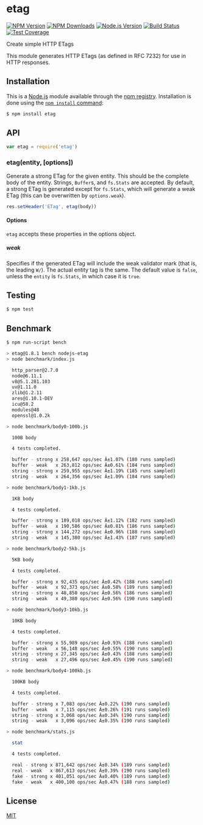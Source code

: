 # etag

[![NPM Version][npm-image]][npm-url]
[![NPM Downloads][downloads-image]][downloads-url]
[![Node.js Version][node-version-image]][node-version-url]
[![Build Status][travis-image]][travis-url]
[![Test Coverage][coveralls-image]][coveralls-url]

Create simple HTTP ETags

This module generates HTTP ETags (as defined in RFC 7232) for use in
HTTP responses.

## Installation

This is a [Node.js](https://nodejs.org/en/) module available through the
[npm registry](https://www.npmjs.com/). Installation is done using the
[`npm install` command](https://docs.npmjs.com/getting-started/installing-npm-packages-locally):

```sh
$ npm install etag
```

## API

<!-- eslint-disable no-unused-vars -->

```js
var etag = require('etag')
```

### etag(entity, [options])

Generate a strong ETag for the given entity. This should be the complete
body of the entity. Strings, `Buffer`s, and `fs.Stats` are accepted. By
default, a strong ETag is generated except for `fs.Stats`, which will
generate a weak ETag (this can be overwritten by `options.weak`).

<!-- eslint-disable no-undef -->

```js
res.setHeader('ETag', etag(body))
```

#### Options

`etag` accepts these properties in the options object.

##### weak

Specifies if the generated ETag will include the weak validator mark (that
is, the leading `W/`). The actual entity tag is the same. The default value
is `false`, unless the `entity` is `fs.Stats`, in which case it is `true`.

## Testing

```sh
$ npm test
```

## Benchmark

```bash
$ npm run-script bench

> etag@1.8.1 bench nodejs-etag
> node benchmark/index.js

  http_parser@2.7.0
  node@6.11.1
  v8@5.1.281.103
  uv@1.11.0
  zlib@1.2.11
  ares@1.10.1-DEV
  icu@58.2
  modules@48
  openssl@1.0.2k

> node benchmark/body0-100b.js

  100B body

  4 tests completed.

  buffer - strong x 258,647 ops/sec Â±1.07% (180 runs sampled)
  buffer - weak   x 263,812 ops/sec Â±0.61% (184 runs sampled)
  string - strong x 259,955 ops/sec Â±1.19% (185 runs sampled)
  string - weak   x 264,356 ops/sec Â±1.09% (184 runs sampled)

> node benchmark/body1-1kb.js

  1KB body

  4 tests completed.

  buffer - strong x 189,018 ops/sec Â±1.12% (182 runs sampled)
  buffer - weak   x 190,586 ops/sec Â±0.81% (186 runs sampled)
  string - strong x 144,272 ops/sec Â±0.96% (188 runs sampled)
  string - weak   x 145,380 ops/sec Â±1.43% (187 runs sampled)

> node benchmark/body2-5kb.js

  5KB body

  4 tests completed.

  buffer - strong x 92,435 ops/sec Â±0.42% (188 runs sampled)
  buffer - weak   x 92,373 ops/sec Â±0.58% (189 runs sampled)
  string - strong x 48,850 ops/sec Â±0.56% (186 runs sampled)
  string - weak   x 49,380 ops/sec Â±0.56% (190 runs sampled)

> node benchmark/body3-10kb.js

  10KB body

  4 tests completed.

  buffer - strong x 55,989 ops/sec Â±0.93% (188 runs sampled)
  buffer - weak   x 56,148 ops/sec Â±0.55% (190 runs sampled)
  string - strong x 27,345 ops/sec Â±0.43% (188 runs sampled)
  string - weak   x 27,496 ops/sec Â±0.45% (190 runs sampled)

> node benchmark/body4-100kb.js

  100KB body

  4 tests completed.

  buffer - strong x 7,083 ops/sec Â±0.22% (190 runs sampled)
  buffer - weak   x 7,115 ops/sec Â±0.26% (191 runs sampled)
  string - strong x 3,068 ops/sec Â±0.34% (190 runs sampled)
  string - weak   x 3,096 ops/sec Â±0.35% (190 runs sampled)

> node benchmark/stats.js

  stat

  4 tests completed.

  real - strong x 871,642 ops/sec Â±0.34% (189 runs sampled)
  real - weak   x 867,613 ops/sec Â±0.39% (190 runs sampled)
  fake - strong x 401,051 ops/sec Â±0.40% (189 runs sampled)
  fake - weak   x 400,100 ops/sec Â±0.47% (188 runs sampled)
```

## License

[MIT](LICENSE)

[npm-image]: https://img.shields.io/npm/v/etag.svg
[npm-url]: https://npmjs.org/package/etag
[node-version-image]: https://img.shields.io/node/v/etag.svg
[node-version-url]: https://nodejs.org/en/download/
[travis-image]: https://img.shields.io/travis/jshttp/etag/master.svg
[travis-url]: https://travis-ci.org/jshttp/etag
[coveralls-image]: https://img.shields.io/coveralls/jshttp/etag/master.svg
[coveralls-url]: https://coveralls.io/r/jshttp/etag?branch=master
[downloads-image]: https://img.shields.io/npm/dm/etag.svg
[downloads-url]: https://npmjs.org/package/etag

